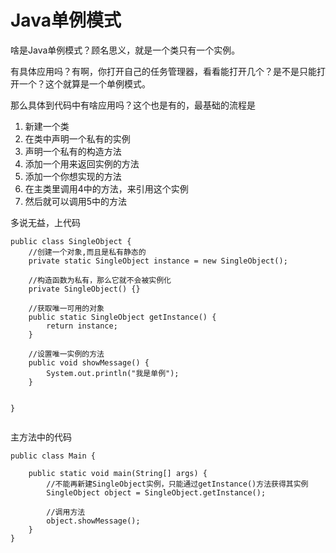 # Java单例模式
啥是Java单例模式？顾名思义，就是一个类只有一个实例。

有具体应用吗？有啊，你打开自己的任务管理器，看看能打开几个？是不是只能打开一个？这个就算是一个单例模式。  

那么具体到代码中有啥应用吗？这个也是有的，最基础的流程是  
1. 新建一个类
2. 在类中声明一个私有的实例
3. 声明一个私有的构造方法
4. 添加一个用来返回实例的方法
5. 添加一个你想实现的方法
6. 在主类里调用4中的方法，来引用这个实例
7. 然后就可以调用5中的方法

多说无益，上代码

```
public class SingleObject {
	//创建一个对象,而且是私有静态的
	private static SingleObject instance = new SingleObject();
	
	//构造函数为私有，那么它就不会被实例化
	private SingleObject() {}
	
	//获取唯一可用的对象
	public static SingleObject getInstance() {
		return instance;
	}
	
	//设置唯一实例的方法
	public void showMessage() {
		System.out.println("我是单例");
	}
	

}


```


主方法中的代码

```
public class Main {

	public static void main(String[] args) {
		//不能再新建SingleObject实例，只能通过getInstance()方法获得其实例
		SingleObject object = SingleObject.getInstance();
		
		//调用方法
		object.showMessage();
	}
}
```